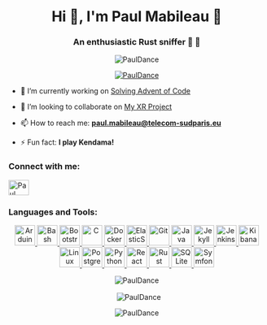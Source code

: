 <h1 align="center">Hi 👋, I'm Paul Mabileau 🤪</h1>
<h3 align="center">An enthusiastic Rust sniffer 👃 🦀</h3>

<p align="center">
<img src="https://komarev.com/ghpvc/?username=pauldance&label=Profile%20views&color=0e75b6&style=flat"
     alt="PaulDance"/>
</p>

<p align="center">
<a href="https://github.com/ryo-ma/github-profile-trophy">
    <img src="https://github-profile-trophy.vercel.app/?username=pauldance"
         alt="PaulDance"/>
</a>
</p>

- 🔭 I’m currently working on [Solving Advent of Code](https://github.com/club-code/CodingChallenges)

- 👯 I’m looking to collaborate on [My XR Project](https://github.com/PaulDance/xr)

- 📫 How to reach me: **paul.mabileau@telecom-sudparis.eu**

- ⚡ Fun fact: **I play Kendama!**

<h3 align="left">Connect with me:</h3>
<p align="left">
<a href="https://linkedin.com/in/paul-mabileau-b70ab3178" target="_blank">
    <img align="center"
         src="https://cdn.jsdelivr.net/npm/simple-icons@3.0.1/icons/linkedin.svg"
         alt="Paul Mabileau"
         height="30"
         width="40"/>
</a>
</p>

<h3 align="left">Languages and Tools:</h3>
<p align="center">
<a href="https://www.arduino.cc/" target="_blank">
    <img src="https://cdn.worldvectorlogo.com/logos/arduino-1.svg"
         alt="Arduino"
         width="40"
         height="40"/>
</a>
<a href="https://www.gnu.org/software/bash/" target="_blank">
    <img src="https://www.vectorlogo.zone/logos/gnu_bash/gnu_bash-icon.svg"
         alt="Bash"
         width="40"
         height="40"/>
</a>
<a href="https://getbootstrap.com" target="_blank">
    <img src="https://devicons.github.io/devicon/devicon.git/icons/bootstrap/bootstrap-plain.svg"
         alt="Bootstrap"
         width="40"
         height="40"/>
</a>
<a href="https://www.cprogramming.com/" target="_blank">
    <img src="https://devicons.github.io/devicon/devicon.git/icons/c/c-original.svg"
         alt="C"
         width="40"
         height="40"/>
</a>
<a href="https://www.docker.com/" target="_blank">
    <img src="https://devicons.github.io/devicon/devicon.git/icons/docker/docker-original-wordmark.svg"
         alt="Docker"
         width="40"
         height="40"/>
</a>
<a href="https://www.elastic.co" target="_blank">
    <img src="https://www.vectorlogo.zone/logos/elastic/elastic-icon.svg"
         alt="ElasticSearch"
         width="40"
         height="40"/>
</a>
<a href="https://git-scm.com/" target="_blank">
    <img src="https://www.vectorlogo.zone/logos/git-scm/git-scm-icon.svg"
         alt="Git"
         width="40"
         height="40"/>
</a>
<a href="https://www.java.com" target="_blank">
    <img src="https://devicons.github.io/devicon/devicon.git/icons/java/java-original-wordmark.svg"
         alt="Java"
         width="40"
         height="40"/>
</a>
<a href="https://jekyllrb.com/" target="_blank">
    <img src="https://www.vectorlogo.zone/logos/jekyllrb/jekyllrb-icon.svg"
         alt="Jekyll"
         width="40"
         height="40"/>
</a>
<a href="https://www.jenkins.io" target="_blank">
    <img src="https://www.vectorlogo.zone/logos/jenkins/jenkins-icon.svg"
         alt="Jenkins"
         width="40"
         height="40"/>
</a>
<a href="https://www.elastic.co/kibana" target="_blank">
    <img src="https://www.vectorlogo.zone/logos/elasticco_kibana/elasticco_kibana-icon.svg"
         alt="Kibana"
         width="40"
         height="40"/>
</a>
<a href="https://www.linux.org/" target="_blank">
    <img src="https://devicons.github.io/devicon/devicon.git/icons/linux/linux-original.svg"
         alt="Linux"
         width="40"
         height="40"/>
</a>
<a href="https://www.postgresql.org" target="_blank">
    <img src="https://devicons.github.io/devicon/devicon.git/icons/postgresql/postgresql-original-wordmark.svg"
         alt="PostgreSQL"
         width="40"
         height="40"/>
</a>
<a href="https://www.python.org" target="_blank">
    <img src="https://devicons.github.io/devicon/devicon.git/icons/python/python-original.svg"
         alt="Python"
         width="40"
         height="40"/>
</a>
<a href="https://reactjs.org/" target="_blank">
    <img src="https://devicons.github.io/devicon/devicon.git/icons/react/react-original-wordmark.svg"
         alt="React"
         width="40"
         height="40"/>
</a>
<a href="https://www.rust-lang.org" target="_blank">
    <img src="https://devicons.github.io/devicon/devicon.git/icons/rust/rust-plain.svg"
         alt="Rust"
         width="40"
         height="40"/>
</a>
<a href="https://www.sqlite.org/" target="_blank">
    <img src="https://www.vectorlogo.zone/logos/sqlite/sqlite-icon.svg"
         alt="SQLite"
         width="40"
         height="40"/>
</a>
<a href="https://symfony.com" target="_blank">
    <img src="https://symfony.com/logos/symfony_black_03.svg"
         alt="Symfony"
         width="40"
         height="40"/>
</a>
</p>

<p align="center">
<img align="center"
     src="https://github-readme-stats.vercel.app/api/top-langs?username=pauldance&show_icons=true&locale=en&layout=compact"
     alt="PaulDance"/>
</p>

<p align="center">
&nbsp;
<img align="center"
     src="https://github-readme-stats.vercel.app/api?username=pauldance&show_icons=true&locale=en"
     alt="PaulDance"/>
</p>

<p align="center">
<img align="center"
     src="https://github-readme-streak-stats.herokuapp.com/?user=pauldance&"
     alt="PaulDance"/>
</p>
